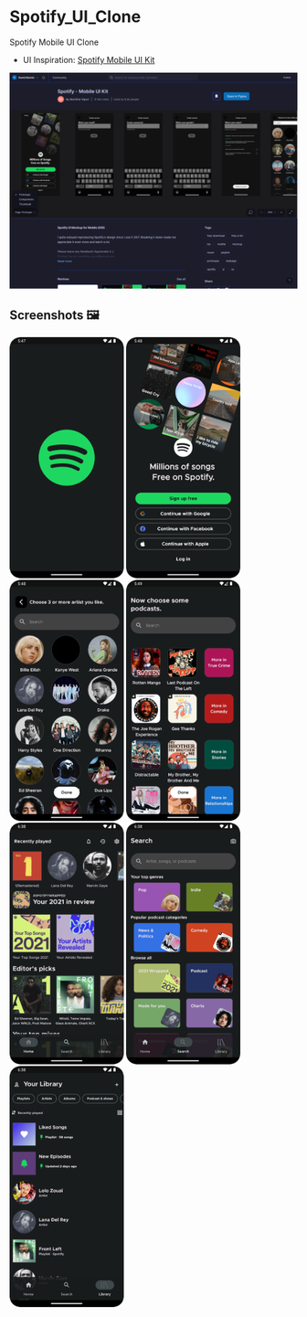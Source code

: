 # Spotify_UI_Clone
Spotify Mobile UI Clone
- UI Inspiration: [Spotify Mobile UI Kit](https://www.figma.com/community/file/1052832340031141040/Spotify---Mobile-UI-Kit)
<img src="assets/ui_inspiration.png" alt="splash" width="1000">

## Screenshots 🖼️

<img src="assets/splash.png" alt="splash" width="200"> <img src="assets/login.png" alt="login" width="200"> <img src="assets/artist.png" alt="artist" width="200"> <img src="assets/podcast.png" alt="podcast" width="200"> <img src="assets/home.png" alt="home" width="200"> <img src="assets/search.png" alt="search" width="200"> <img src="assets/library.png" alt="library" width="200">


